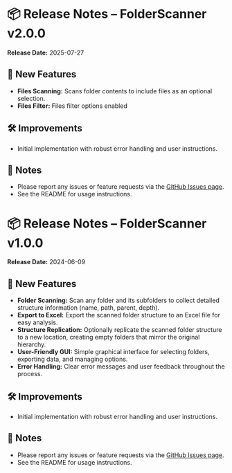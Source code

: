 # 📦 Release Notes – FolderScanner v2.0.0

**Release Date:** 2025-07-27

## 🚀 New Features

- **Files Scanning:** Scans folder contents to include files as an optional selection.
- **Files Filter:** Files filter options enabled
## 🛠️ Improvements

- Initial implementation with robust error handling and user instructions.

## 📝 Notes

- Please report any issues or feature requests via the [GitHub Issues page](https://github.com/your-username/your-repo/issues).
- See the README for usage instructions.


# 📦 Release Notes – FolderScanner v1.0.0

**Release Date:** 2024-06-09

## 🚀 New Features

- **Folder Scanning:** Scan any folder and its subfolders to collect detailed structure information (name, path, parent, depth).
- **Export to Excel:** Export the scanned folder structure to an Excel file for easy analysis.
- **Structure Replication:** Optionally replicate the scanned folder structure to a new location, creating empty folders that mirror the original hierarchy.
- **User-Friendly GUI:** Simple graphical interface for selecting folders, exporting data, and managing options.
- **Error Handling:** Clear error messages and user feedback throughout the process.

## 🛠️ Improvements

- Initial implementation with robust error handling and user instructions.

## 📝 Notes

- Please report any issues or feature requests via the [GitHub Issues page](https://github.com/your-username/your-repo/issues).
- See the README for usage instructions.

